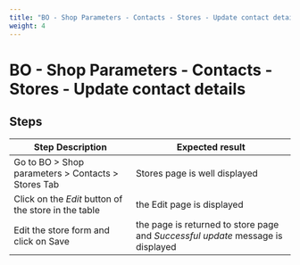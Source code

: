 ```yaml
---
title: "BO - Shop Parameters - Contacts - Stores - Update contact details"
weight: 4
---
```


# BO - Shop Parameters - Contacts - Stores - Update contact details
## Steps
| Step Description | Expected result |
| ----- | ----- |
| Go to BO > Shop parameters > Contacts > Stores Tab | Stores page is well displayed |
| Click on the *_Edit_* button of the store in the table | the Edit page is displayed |
| Edit the store form and click on Save | the page is returned to store page and _Successful update_ message is displayed |
